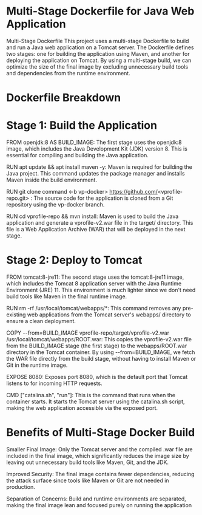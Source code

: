 # Multi-Stage Dockerfile for Java Web Application
Multi-Stage Dockerfile
This project uses a multi-stage Dockerfile to build and run a Java web application on a Tomcat server. The Dockerfile defines two stages: one for building the application using Maven, and another for deploying the application on Tomcat. By using a multi-stage build, we can optimize the size of the final image by excluding unnecessary build tools and dependencies from the runtime environment.

# Dockerfile Breakdown

# Stage 1: Build the Application

FROM openjdk:8 AS BUILD_IMAGE:
The first stage uses the openjdk:8 image, which includes the Java Development Kit (JDK) version 8. This is essential for compiling and building the Java application.

RUN apt update && apt install maven -y:
Maven is required for building the Java project. This command updates the package manager and installs Maven inside the build environment.

RUN git clone command <-b vp-docker> <branch name> https://github.com/<vprofile-repo.git> <repo link>:
The source code for the application is cloned from a Git repository using the vp-docker branch.

RUN cd vprofile-repo && mvn install:
Maven is used to build the Java application and generate a vprofile-v2.war file in the target/ directory. This file is a Web Application Archive (WAR) that will be deployed in the next stage.

# Stage 2: Deploy to Tomcat

FROM tomcat:8-jre11:
The second stage uses the tomcat:8-jre11 image, which includes the Tomcat 8 application server with the Java Runtime Environment (JRE) 11. This environment is much lighter since we don't need build tools like Maven in the final runtime image.

RUN rm -rf /usr/local/tomcat/webapps/*:
This command removes any pre-existing web applications from the Tomcat server's webapps/ directory to ensure a clean deployment.

COPY --from=BUILD_IMAGE vprofile-repo/target/vprofile-v2.war /usr/local/tomcat/webapps/ROOT.war:
This copies the vprofile-v2.war file from the BUILD_IMAGE stage (the first stage) to the webapps/ROOT.war directory in the Tomcat container. By using --from=BUILD_IMAGE, we fetch the WAR file directly from the build stage, without having to install Maven or Git in the runtime image.

EXPOSE 8080:
Exposes port 8080, which is the default port that Tomcat listens to for incoming HTTP requests.

CMD ["catalina.sh", "run"]:
This is the command that runs when the container starts. It starts the Tomcat server using the catalina.sh script, making the web application accessible via the exposed port.

# Benefits of Multi-Stage Docker Build

Smaller Final Image:
Only the Tomcat server and the compiled .war file are included in the final image, which significantly reduces the image size by leaving out unnecessary build tools like Maven, Git, and the JDK.

Improved Security:
The final image contains fewer dependencies, reducing the attack surface since tools like Maven or Git are not needed in production.

Separation of Concerns:
Build and runtime environments are separated, making the final image lean and focused purely on running the application




